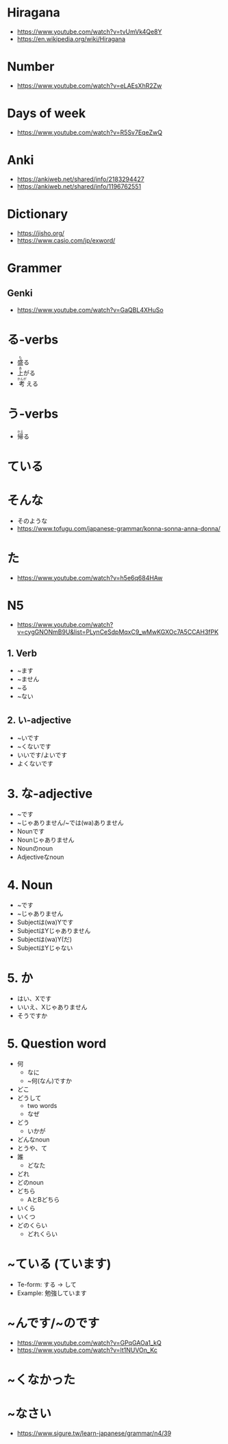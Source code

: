 # Hiragana
* https://www.youtube.com/watch?v=tvUmVk4Qe8Y
* https://en.wikipedia.org/wiki/Hiragana
# Number
* https://www.youtube.com/watch?v=eLAEsXhR2Zw
# Days of week
* https://www.youtube.com/watch?v=R5Sv7EqeZwQ
# Anki
* https://ankiweb.net/shared/info/2183294427
* https://ankiweb.net/shared/info/1196762551
# Dictionary
* https://jisho.org/
* https://www.casio.com/jp/exword/
# Grammer
## Genki
* https://www.youtube.com/watch?v=GaQBL4XHuSo
# る-verbs
* <ruby>盛<rp>【</rp><rt>も</rt><rp>】</rp>る<rt></rt></ruby>
* <ruby>上<rp>【</rp><rt>あ</rt><rp>】</rp>がる<rt></rt></ruby>
* <ruby>考<rp>【</rp><rt>かんが</rt><rp>】</rp>える<rt></rt></ruby>
# う-verbs
* <ruby>帰<rp>【</rp><rt>かえ</rt><rp>】</rp>る<rt></rt></ruby>
# ている
# そんな
* そのような
* https://www.tofugu.com/japanese-grammar/konna-sonna-anna-donna/
# た
* https://www.youtube.com/watch?v=h5e6q684HAw
# N5
* https://www.youtube.com/watch?v=cygGNONmB9U&list=PLynCeSdpMqxC9_wMwKGXOc7A5CCAH3fPK
## 1. Verb
* ~ます
* ~ません
* ~る
* ~ない
## 2. い-adjective
* ~いです
* ~くないです
* いいです/よいです
* よくないです
# 3. な-adjective
* ~です
* ~じゃありません/~では(wa)ありません
* Nounです
* Nounじゃありません
* Nounのnoun
* Adjectiveなnoun
# 4. Noun
* ~です
* ~じゃありません
* Subjectは(wa)Yです
* SubjectはYじゃありません
* Subjectは(wa)Y(だ)
* SubjectはYじゃない
# 5. か
* はい、Xです
* いいえ、Xじゃありません
* そうですか
# 5. Question word
* 何
  * なに
  * ~何(なん)ですか
* どこ
* どうして
  * two words
  * なぜ
* どう
  * いかが
* どんなnoun
* とうや、て
* 誰
  * どなた
* どれ
* どのnoun
* どちら
  * AとBどちら
* いくら
* いくつ
* どのくらい
  * どれくらい
# ~ている (ています)
* Te-form: する -> して
* Example: 勉強しています
# ~んです/~のです
* https://www.youtube.com/watch?v=GPqGAOa1_kQ
* https://www.youtube.com/watch?v=lt1NUVOn_Kc
# ~くなかった
# ~なさい
* https://www.sigure.tw/learn-japanese/grammar/n4/39
